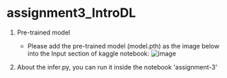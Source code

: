 # assignment3_IntroDL


1. Pre-trained model
     - Please add the pre-trained model (model.pth) as the image below into the Input section of kaggle notebook:
       ![image](https://github.com/hhiep1504/assignment3_IntroDL/assets/114068499/59627fbe-ee38-409e-928e-28802a99a64b)

2. About the infer.py, you can run it inside the notebook 'assignment-3'
